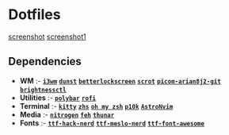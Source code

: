# Dotfiles

[screenshot](./screenshots/screenshot.png)
[screenshot1](./screenshots/screenshot1.png)

## Dependencies
- **WM** :- [**`i3wm`**](https://i3wm.org/)  [**`dunst`**](https://wiki.archlinux.org/title/Dunst)  [**`betterlockscreen`**](https://github.com/betterlockscreen/betterlockscreen)  [**`scrot`**](https://github.com/dreamer/scrot)  [**`picom-arian8j2-git`**](https://aur.archlinux.org/packages/picom-arian8j2-git)  [**`brightnessctl`**](https://archlinux.org/packages/extra/x86_64/brightnessctl/)
- **Utilities** :- [**`polybar`**](https://github.com/polybar/polybar)  [**`rofi`**](https://github.com/adi1090x/rofi)
- **Terminal** :- [**`kitty`**](https://sw.kovidgoyal.net/kitty/)  [**`zhs`**](https://wiki.archlinux.org/title/Zsh)  [**`oh my zsh`**](https://ohmyz.sh/)  [**`p10k`**](https://github.com/romkatv/powerlevel10k)  [**`AstroNvim`**](https://astronvim.com/)
- **Media** :- [**`nitrogen`**](https://wiki.archlinux.org/title/nitrogen)  [**`feh`**](https://wiki.archlinux.org/title/feh)  [**`thunar`**](https://wiki.archlinux.org/title/thunar) 
- **Fonts** :- [**`ttf-hack-nerd`**](https://archlinux.org/packages/extra/any/ttf-hack-nerd/)  [**`ttf-meslo-nerd`**](https://archlinux.org/packages/extra/any/ttf-meslo-nerd/)  [**`ttf-font-awesome`**](https://archlinux.org/packages/extra/any/ttf-font-awesome/)
